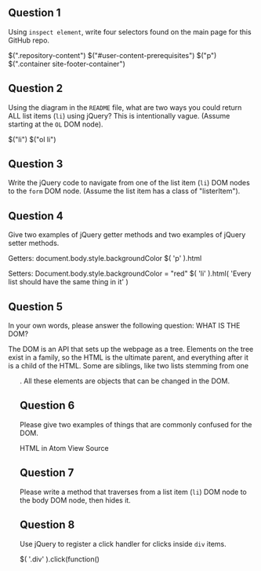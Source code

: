## Question 1

Using `inspect element`, write four selectors found on the main page for this
GitHub repo.

<!-- your answer starts here -->
$(".repository-content")
$("#user-content-prerequisites")
$("p")
$(".container site-footer-container")
<!-- your answer ends here -->

## Question 2

Using the diagram in the `README` file, what are two ways you could return ALL
list items (`li`) using jQuery? This is intentionally vague. (Assume starting
at the `OL` DOM node).

<!-- your answer starts here -->
$("li")
$("ol li")
<!-- your answer ends here -->

## Question 3

Write the jQuery code to navigate from one of the list item (`li`) DOM nodes to
the `form` DOM node. (Assume the list item has a class of "listerItem").

<!-- your answer starts here -->

<!-- your answer ends here -->

## Question 4

Give two examples of jQuery getter methods and two examples of jQuery setter
methods.

<!-- your answer starts here -->
Getters:
document.body.style.backgroundColor
$( 'p' ).html

Setters:
Document.body.style.backgroundColor = "red"
$( 'li' ).html( 'Every list should have the same thing in it' )
<!-- your answer ends here -->

## Question 5

In your own words, please answer the following question: WHAT IS THE DOM?

<!-- your answer starts here -->
The DOM is an API that sets up the webpage as a tree.  Elements on the tree exist in a family, so the
HTML is the ultimate parent, and everything after it is a child of the HTML.  Some are siblings, like
two lists stemming from one <ol>.  All these elements are objects that can be changed in the DOM.
<!-- your answer ends here -->

## Question 6

Please give two examples of things that are commonly confused for the DOM.

<!-- your answer starts here -->
HTML in Atom
View Source

<!-- your answer ends here -->

## Question 7

Please write a method that traverses from a list item (`li`) DOM node to the
body DOM node, then hides it.

<!-- your answer starts here -->

<!-- your answer ends here -->

## Question 8

Use jQuery to register a click handler for clicks inside `div` items.

<!-- your answer starts here -->
$( '.div' ).click(function()
<!-- your answer ends here -->

